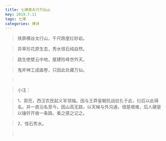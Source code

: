 ```yaml
---
title: 七律南太行万仙山
key: 2019.7.11
tags: 七律
categories: 律诗
---
```


<blockquote class="blockquote-center">铁屏横谷太行山，千尺跌崖红砂岩。
</blockquote>
<blockquote class="blockquote-center">异草珍花原生态，秀水怪石纯自然。
</blockquote>
<blockquote class="blockquote-center">路生绝壁云中地，屋建险峰世外天。
</blockquote>
<blockquote class="blockquote-center">鬼斧神工成画卷，只因此处藏万仙。
</blockquote>
<blockquote class="blockquote-center"></br>
</blockquote>
<blockquote class="blockquote-center">小注：
</blockquote>
<blockquote class="blockquote-center">1、郭亮，西汉农民起义军领袖。因与王莽皇朝抗战驻扎于此，衍后以此得名。并一直沿名至今。因山高无路，以天梯与外沟通，很是艰难，后人硬是以锤钎开凿一条路。看之感之记之。
</blockquote>
<blockquote class="blockquote-center">2、怪石秀水。
</blockquote>
<blockquote class="blockquote-center"></br>
</blockquote>
